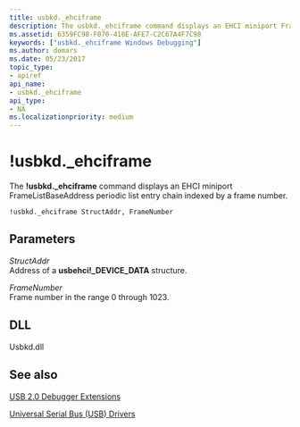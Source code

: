 ```yaml
---
title: usbkd._ehciframe
description: The usbkd._ehciframe command displays an EHCI miniport FrameListBaseAddress periodic list entry chain indexed by a frame number.
ms.assetid: 6359FC98-F070-410E-AFE7-C2C67A4F7C98
keywords: ["usbkd._ehciframe Windows Debugging"]
ms.author: domars
ms.date: 05/23/2017
topic_type:
- apiref
api_name:
- usbkd._ehciframe
api_type:
- NA
ms.localizationpriority: medium
---
```


# !usbkd.\_ehciframe


The **!usbkd.\_ehciframe** command displays an EHCI miniport FrameListBaseAddress periodic list entry chain indexed by a frame number.

```dbgcmd
!usbkd._ehciframe StructAddr, FrameNumber
```

## <span id="ddk__devobj_dbg"></span><span id="DDK__DEVOBJ_DBG"></span>Parameters


<span id="_______StructAddr______"></span><span id="_______structaddr______"></span><span id="_______STRUCTADDR______"></span> *StructAddr*   
Address of a **usbehci!\_DEVICE\_DATA** structure.

<span id="_______FrameNumber______"></span><span id="_______framenumber______"></span><span id="_______FRAMENUMBER______"></span> *FrameNumber*   
Frame number in the range 0 through 1023.

## <span id="DLL"></span><span id="dll"></span>DLL


Usbkd.dll

## <span id="see_also"></span>See also


[USB 2.0 Debugger Extensions](usb-2-0-extensions.md)

[Universal Serial Bus (USB) Drivers](https://go.microsoft.com/fwlink/p?LinkID=227351)

 

 






